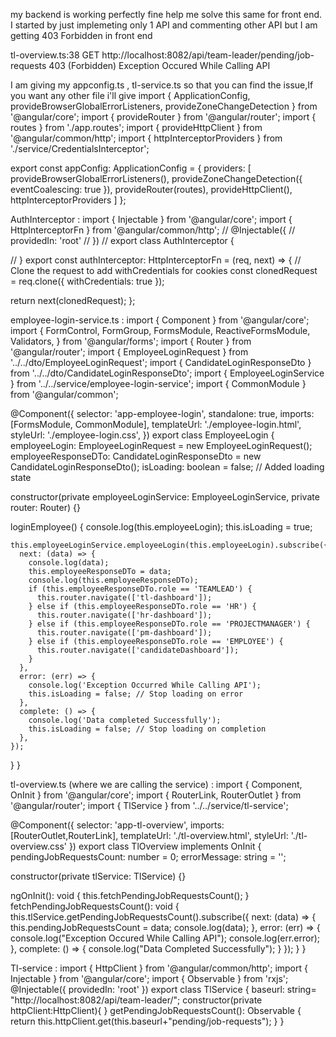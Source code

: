 my backend is working perfectly fine help me solve this same for front end. I started by just implemeting only 1 API and commenting other API but I am getting 403 Forbidden in front end

tl-overview.ts:38  GET http://localhost:8082/api/team-leader/pending/job-requests 403 (Forbidden)
Exception Occured While Calling API

I am giving my appconfig.ts , tl-service.ts so that you can find the issue,If you want any other file i'll give
import { ApplicationConfig, provideBrowserGlobalErrorListeners, provideZoneChangeDetection } from '@angular/core';
import { provideRouter } from '@angular/router';
import { routes } from './app.routes';
import { provideHttpClient } from '@angular/common/http';
import { httpInterceptorProviders } from './service/CredentialsInterceptor';

export const appConfig: ApplicationConfig = {
  providers: [
    provideBrowserGlobalErrorListeners(),
    provideZoneChangeDetection({ eventCoalescing: true }),
    provideRouter(routes),
     provideHttpClient(),
     httpInterceptorProviders
  ]
};

AuthInterceptor : 
import { Injectable } from '@angular/core';
import { HttpInterceptorFn } from '@angular/common/http';
// @Injectable({
//   providedIn: 'root'
// })
// export class AuthInterceptor {
  
// }
export const authInterceptor: HttpInterceptorFn = (req, next) => {
  // Clone the request to add withCredentials for cookies
  const clonedRequest = req.clone({
    withCredentials: true
  });
  
  return next(clonedRequest);
};

employee-login-service.ts : 
import { Component } from '@angular/core';
import {
  FormControl,
  FormGroup,
  FormsModule,
  ReactiveFormsModule,
  Validators,
} from '@angular/forms';
import { Router } from '@angular/router';
import { EmployeeLoginRequest } from '../../dto/EmployeeLoginRequest';
import { CandidateLoginResponseDto } from '../../dto/CandidateLoginResponseDto';
import { EmployeeLoginService } from '../../service/employee-login-service';
import { CommonModule } from '@angular/common';

@Component({
  selector: 'app-employee-login',
  standalone: true,
  imports: [FormsModule, CommonModule],
  templateUrl: './employee-login.html',
  styleUrl: './employee-login.css',
})
export class EmployeeLogin {
  employeeLogin: EmployeeLoginRequest = new EmployeeLoginRequest();
  employeeResponseDTo: CandidateLoginResponseDto = new CandidateLoginResponseDto();
  isLoading: boolean = false; // Added loading state

  constructor(private employeeLoginService: EmployeeLoginService, private router: Router) {}

  loginEmployee() {
    console.log(this.employeeLogin);
    this.isLoading = true;

    this.employeeLoginService.employeeLogin(this.employeeLogin).subscribe({
      next: (data) => {
        console.log(data);
        this.employeeResponseDTo = data;
        console.log(this.employeeResponseDTo);
        if (this.employeeResponseDTo.role == 'TEAMLEAD') {
          this.router.navigate(['tl-dashboard']);
        } else if (this.employeeResponseDTo.role == 'HR') {
          this.router.navigate(['hr-dashboard']);
        } else if (this.employeeResponseDTo.role == 'PROJECTMANAGER') {
          this.router.navigate(['pm-dashboard']);
        } else if (this.employeeResponseDTo.role == 'EMPLOYEE') {
          this.router.navigate(['candidateDashboard']);
        }
      },
      error: (err) => {
        console.log('Exception Occurred While Calling API');
        this.isLoading = false; // Stop loading on error
      },
      complete: () => {
        console.log('Data completed Successfully');
        this.isLoading = false; // Stop loading on completion
      },
    });
  }
}

tl-overview.ts (where we are calling the service) :
import { Component, OnInit } from '@angular/core';
import { RouterLink, RouterOutlet } from '@angular/router';
import { TlService } from '../../service/tl-service';

@Component({
  selector: 'app-tl-overview',
  imports: [RouterOutlet,RouterLink],
  templateUrl: './tl-overview.html',
  styleUrl: './tl-overview.css'
})
export class TlOverview implements OnInit {
  pendingJobRequestsCount: number = 0;
  errorMessage: string = '';

  constructor(private tlService: TlService) {}

  ngOnInit(): void {
    this.fetchPendingJobRequestsCount();
  }
  fetchPendingJobRequestsCount(): void { 
    this.tlService.getPendingJobRequestsCount().subscribe({
      next: (data) => {
        this.pendingJobRequestsCount = data;
        console.log(data);
      },
      error: (err) => {
        console.log("Exception Occured While Calling API"); 
        console.log(err.error);
      },
      complete: () => {
        console.log("Data Completed Successfully");
      }
    });
  }
}



Tl-service : 
import { HttpClient } from '@angular/common/http';
import { Injectable } from '@angular/core';
import { Observable } from 'rxjs';
@Injectable({
  providedIn: 'root'
})
export class TlService {
  baseurl: string= "http://localhost:8082/api/team-leader/";
  constructor(private httpClient:HttpClient){
  }
 getPendingJobRequestsCount(): Observable<number> {
    return this.httpClient.get<number>(this.baseurl+"pending/job-requests");
  }
}

